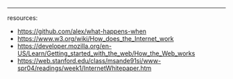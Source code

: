 ---
resources:
  - https://github.com/alex/what-happens-when
  - https://www.w3.org/wiki/How_does_the_Internet_work
  - https://developer.mozilla.org/en-US/Learn/Getting_started_with_the_web/How_the_Web_works
  - https://web.stanford.edu/class/msande91si/www-spr04/readings/week1/InternetWhitepaper.htm
